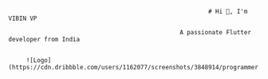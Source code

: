 
                                                            # Hi 👋, I'm VIBIN VP

                                                    A passionate Flutter developer from India


         ![Logo](https://cdn.dribbble.com/users/1162077/screenshots/3848914/programmer.gif)



